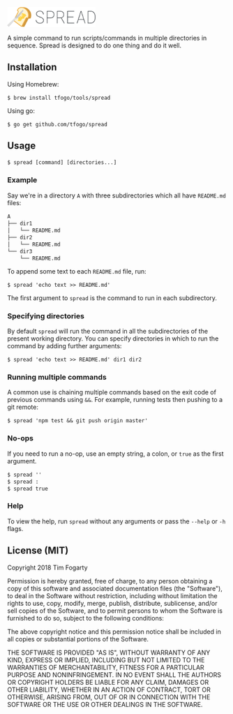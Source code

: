 <img src="spread-logo-text.svg" width="40%" >

A simple command to run scripts/commands in multiple directories in sequence. Spread is designed to do one thing and do it well.


## Installation

Using Homebrew:

```
$ brew install tfogo/tools/spread
```

Using go:

```
$ go get github.com/tfogo/spread
```


## Usage

```
$ spread [command] [directories...]
```


### Example

Say we're in a directory `A` with three subdirectories which all have `README.md` files:

```
A
├── dir1
│   └── README.md
├── dir2
│   └── README.md
└── dir3
    └── README.md
```

To append some text to each `README.md` file, run:

```
$ spread 'echo text >> README.md'
```

The first argument to `spread` is the command to run in each subdirectory.


### Specifying directories

By default `spread` will run the command in all the subdirectories of the present working directory. You can specify directories in which to run the command by adding further arguments:

```
$ spread 'echo text >> README.md' dir1 dir2
```


### Running multiple commands

A common use is chaining  multiple commands based on the exit code of previous commands using `&&`. For example, running tests then pushing to a git remote:

```
$ spread 'npm test && git push origin master'
```


### No-ops

If you need to run a no-op, use an empty string, a colon, or `true` as the first argument.

```
$ spread ''
$ spread :
$ spread true
```


### Help

To view the help, run `spread` without any arguments or pass the `--help` or `-h` flags.


## License (MIT)

Copyright 2018 Tim Fogarty

Permission is hereby granted, free of charge, to any person obtaining a copy of this software and associated documentation files (the "Software"), to deal in the Software without restriction, including without limitation the rights to use, copy, modify, merge, publish, distribute, sublicense, and/or sell copies of the Software, and to permit persons to whom the Software is furnished to do so, subject to the following conditions:

The above copyright notice and this permission notice shall be included in all copies or substantial portions of the Software.

THE SOFTWARE IS PROVIDED "AS IS", WITHOUT WARRANTY OF ANY KIND, EXPRESS OR IMPLIED, INCLUDING BUT NOT LIMITED TO THE WARRANTIES OF MERCHANTABILITY, FITNESS FOR A PARTICULAR PURPOSE AND NONINFRINGEMENT. IN NO EVENT SHALL THE AUTHORS OR COPYRIGHT HOLDERS BE LIABLE FOR ANY CLAIM, DAMAGES OR OTHER LIABILITY, WHETHER IN AN ACTION OF CONTRACT, TORT OR OTHERWISE, ARISING FROM, OUT OF OR IN CONNECTION WITH THE SOFTWARE OR THE USE OR OTHER DEALINGS IN THE SOFTWARE.
